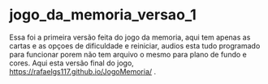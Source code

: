# jogo_da_memoria_versao_1

 Essa foi a primeira versão feita do jogo da memoria, aqui tem apenas as cartas e as opçoes de dificuldade e reiniciar, audios esta tudo programado para funcionar porem não tem arquivo o mesmo para plano de fundo e cores.
 Aqui esta versão final do jogo, https://rafaelgs117.github.io/JogoMemoria/ .
